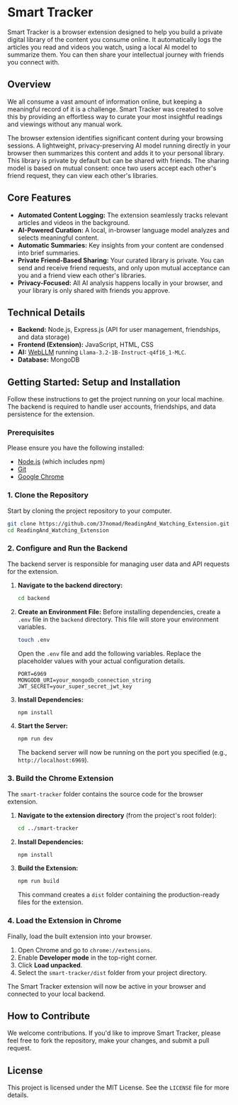 # Smart Tracker

Smart Tracker is a browser extension designed to help you build a private digital library of the content you consume online. It automatically logs the articles you read and videos you watch, using a local AI model to summarize them. You can then share your intellectual journey with friends you connect with.

## Overview

We all consume a vast amount of information online, but keeping a meaningful record of it is a challenge. Smart Tracker was created to solve this by providing an effortless way to curate your most insightful readings and viewings without any manual work.

The browser extension identifies significant content during your browsing sessions. A lightweight, privacy-preserving AI model running directly in your browser then summarizes this content and adds it to your personal library. This library is private by default but can be shared with friends. The sharing model is based on mutual consent: once two users accept each other's friend request, they can view each other's libraries.

## Core Features

* **Automated Content Logging:** The extension seamlessly tracks relevant articles and videos in the background.
* **AI-Powered Curation:** A local, in-browser language model analyzes and selects meaningful content.
* **Automatic Summaries:** Key insights from your content are condensed into brief summaries.
* **Private Friend-Based Sharing:** Your curated library is private. You can send and receive friend requests, and only upon mutual acceptance can you and a friend view each other's libraries.
* **Privacy-Focused:** All AI analysis happens locally in your browser, and your library is only shared with friends you approve.

## Technical Details

* **Backend:** Node.js, Express.js (API for user management, friendships, and data storage)
* **Frontend (Extension):** JavaScript, HTML, CSS
* **AI:** [WebLLM](https://github.com/mlc-ai/web-llm) running `Llama-3.2-1B-Instruct-q4f16_1-MLC`.
* **Database:** MongoDB

## Getting Started: Setup and Installation

Follow these instructions to get the project running on your local machine. The backend is required to handle user accounts, friendships, and data persistence for the extension.

### Prerequisites

Please ensure you have the following installed:
* [Node.js](https://nodejs.org/) (which includes npm)
* [Git](https://git-scm.com/)
* [Google Chrome](https://www.google.com/chrome/)

### 1. Clone the Repository

Start by cloning the project repository to your computer.
```bash
git clone https://github.com/37nomad/ReadingAnd_Watching_Extension.git
cd ReadingAnd_Watching_Extension
```

### 2. Configure and Run the Backend

The backend server is responsible for managing user data and API requests for the extension.

1.  **Navigate to the backend directory:**
    ```bash
    cd backend
    ```
2.  **Create an Environment File:**
    Before installing dependencies, create a `.env` file in the `backend` directory. This file will store your environment variables.
    ```bash
    touch .env
    ```
    Open the `.env` file and add the following variables. Replace the placeholder values with your actual configuration details.
    ```env
    PORT=6969
    MONGODB_URI=your_mongodb_connection_string
    JWT_SECRET=your_super_secret_jwt_key
    ```
3.  **Install Dependencies:**
    ```bash
    npm install
    ```
4.  **Start the Server:**
    ```bash
    npm run dev
    ```
    The backend server will now be running on the port you specified (e.g., `http://localhost:6969`).

### 3. Build the Chrome Extension

The `smart-tracker` folder contains the source code for the browser extension.

1.  **Navigate to the extension directory** (from the project's root folder):
    ```bash
    cd ../smart-tracker
    ```
2.  **Install Dependencies:**
    ```bash
    npm install
    ```
3.  **Build the Extension:**
    ```bash
    npm run build
    ```
    This command creates a `dist` folder containing the production-ready files for the extension.

### 4. Load the Extension in Chrome

Finally, load the built extension into your browser.

1.  Open Chrome and go to `chrome://extensions`.
2.  Enable **Developer mode** in the top-right corner.
3.  Click **Load unpacked**.
4.  Select the `smart-tracker/dist` folder from your project directory.

The Smart Tracker extension will now be active in your browser and connected to your local backend.

## How to Contribute

We welcome contributions. If you'd like to improve Smart Tracker, please feel free to fork the repository, make your changes, and submit a pull request.

## License

This project is licensed under the MIT License. See the `LICENSE` file for more details.
